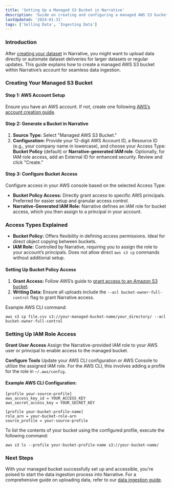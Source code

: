 ```yaml
---
title: 'Setting Up a Managed S3 Bucket in Narrative'
description: 'Guide on creating and configuring a managed AWS S3 bucket for data ingestion into Narrative’s platform.'
lastUpdated: '2024-01-31'
tags: ['Selling Data', 'Ingesting Data']
---
```


### Introduction

After [creating your dataset](https://kb.narrative.io/create-a-dataset) in Narrative, you might want to upload data directly or automate dataset deliveries for larger datasets or regular updates. This guide explains how to create a managed AWS S3 bucket within Narrative’s account for seamless data ingestion.

### Creating Your Managed S3 Bucket

#### **Step 1: AWS Account Setup**

Ensure you have an AWS account. If not, create one following [AWS’s account creation guide](https://aws.amazon.com/premiumsupport/knowledge-center/create-and-activate-aws-account/).

#### **Step 2: Generate a Bucket in Narrative**

1. **Source Type:** Select "Managed AWS S3 Bucket."
2. **Configuration:** Provide your 12-digit AWS Account ID, a Resource ID (e.g., your company name in lowercase), and choose your Access Type: **Bucket Policy** (default) or **Narrative-generated IAM role**. Optionally, for IAM role access, add an External ID for enhanced security. Review and click "Create."

#### **Step 3: Configure Bucket Access**

Configure access in your AWS console based on the selected Access Type:

- **Bucket Policy Access:** Directly grant access to specific AWS principals. Preferred for easier setup and granular access control.
- **Narrative-Generated IAM Role:** Narrative defines an IAM role for bucket access, which you then assign to a principal in your account.

### Access Types Explained

- **Bucket Policy:** Offers flexibility in defining access permissions. Ideal for direct object copying between buckets.
- **IAM Role:** Controlled by Narrative, requiring you to assign the role to your account’s principals. Does not allow direct `aws s3 cp` commands without additional setup.

#### Setting Up Bucket Policy Access

1. **Grant Access:** Follow AWS’s guide to [grant access to an Amazon S3 bucket](https://aws.amazon.com/blogs/security/writing-iam-policies-how-to-grant-access-to-an-amazon-s3-bucket/).
2. **Writing Data:** Ensure all uploads include the `--acl bucket-owner-full-control` flag to grant Narrative access.

Example AWS CLI command:

```shell
aws s3 cp file.csv s3://your-managed-bucket-name/your_directory/ --acl bucket-owner-full-control
```

### Setting Up IAM Role Access

**Grant User Access**
Assign the Narrative-provided IAM role to your AWS user or principal to enable access to the managed bucket.

**Configure Tools**
Update your AWS CLI configuration or AWS Console to utilize the assigned IAM role. For the AWS CLI, this involves adding a profile for the role in `~/.aws/config`.

#### **Example AWS CLI Configuration:**

```plaintext
[profile your-source-profile]
aws_access_key_id = YOUR_ACCESS_KEY
aws_secret_access_key = YOUR_SECRET_KEY

[profile your-bucket-profile-name]
role_arn = your-bucket-role-arn
source_profile = your-source-profile
```

To list the contents of your bucket using the configured profile, execute the following command:

```shell
aws s3 ls --profile your-bucket-profile-name s3://your-bucket-name/
```

### Next Steps

With your managed bucket successfully set up and accessible, you're poised to start the data ingestion process into Narrative. For a comprehensive guide on uploading data, refer to our [data ingestion guide](https://kb.narrative.io/how-do-i-ingest-data-using-my-managed-bucket).
